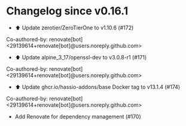 # Changelog since v0.16.1
- ⬆️ Update zerotier/ZeroTierOne to v1.10.6 (#172)

Co-authored-by: renovate[bot] <29139614+renovate[bot]@users.noreply.github.com> 
- ⬆️ Update alpine_3_17/openssl-dev to v3.0.8-r1 (#171)

Co-authored-by: renovate[bot] <29139614+renovate[bot]@users.noreply.github.com> 
- ⬆️ Update ghcr.io/hassio-addons/base Docker tag to v13.1.4 (#174)

Co-authored-by: renovate[bot] <29139614+renovate[bot]@users.noreply.github.com> 
- Add Renovate for dependency management (#170) 
